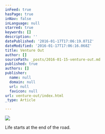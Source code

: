 ```yaml
---
inFeed: true
hasPage: true
inNav: false
inLanguage: null
starred: true
keywords: []
description: ''
datePublished: '2016-01-17T17:06:19.071Z'
dateModified: '2016-01-17T17:06:16.068Z'
title: Venture Out
author: []
sourcePath: _posts/2016-01-15-venture-out.md
published: true
authors: []
publisher:
  name: null
  domain: null
  url: null
  favicon: null
url: venture-out/index.html
_type: Article

---
```

![](https://s3-us-west-2.amazonaws.com/the-grid-img/p/c6321a2c75f96ed2719344102c5757ce3f239379.jpg)

Life starts at the end of the road.